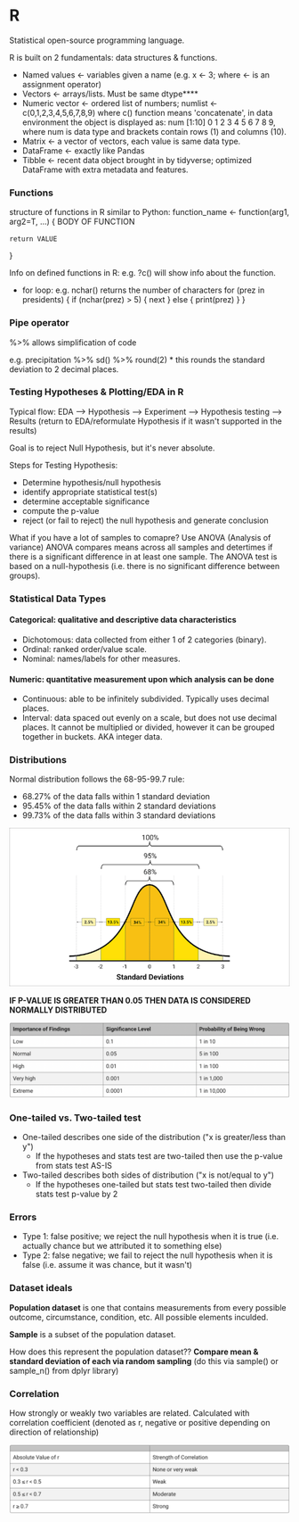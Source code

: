 # R
Statistical open-source programming language.

R is built on 2 fundamentals: data structures & functions.

- Named values <- variables given a name (e.g. x <- 3; where <- is an assignment operator)
- Vectors <- arrays/lists. Must be same dtype****
- Numeric vector <- ordered list of numbers; numlist <- c(0,1,2,3,4,5,6,7,8,9) where c() function means 'concatenate', in data environment the object is displayed as: num [1:10] 0 1 2 3 4 5 6 7 8 9, where num is data type and brackets contain rows (1) and columns (10).
- Matrix <- a vector of vectors, each value is same data type.
- DataFrame <- exactly like Pandas
- Tibble <- recent data object brought in by tidyverse; optimized DataFrame with extra metadata and features.

### Functions
structure of functions in R similar to Python:
function_name <- function(arg1, arg2=T, ...) {
    BODY OF FUNCTION

    return VALUE
}

Info on defined functions in R: e.g. ?c() will show info about the function.

- for loop: e.g. nchar() returns the number of characters
                for (prez in presidents) {
                    if (nchar(prez) > 5) {
                        next
                    }
                        else {
                        print(prez)
                        }
                    }  

### Pipe operator
%>% allows simplification of code

e.g. precipitation %>% sd() %>% round(2) * this rounds the standard deviation to 2 decimal places.

### Testing Hypotheses & Plotting/EDA in R
Typical flow: 
EDA --> Hypothesis --> Experiment --> Hypothesis testing --> Results (return to EDA/reformulate Hypothesis if it wasn't supported in the results)

Goal is to reject Null Hypothesis, but it's never absolute.

Steps for Testing Hypothesis:
- Determine hypothesis/null hypothesis
- identify appropriate statistical test(s)
- determine acceptable significance
- compute the p-value
- reject (or fail to reject) the null hypothesis and generate conclusion

What if you have a lot of samples to comapre? Use ANOVA (Analysis of variance)
ANOVA compares means across all samples and detertimes if there is a significant difference in at least one sample. The ANOVA test is based on a null-hypothesis (i.e. there is no significant difference between groups).

### Statistical Data Types
#### Categorical: qualitative and descriptive data characteristics
- Dichotomous: data collected from either 1 of 2 categories (binary).
- Ordinal: ranked order/value scale.
- Nominal: names/labels for other measures.

#### Numeric: quantitative measurement upon which analysis can be done
- Continuous: able to be infinitely subdivided. Typically uses decimal places.
- Interval: data spaced out evenly on a scale, but does not use decimal places. It cannot be multiplied or divided, however it can be grouped together in buckets. AKA integer data.

### Distributions
Normal distribution follows the 68-95-99.7 rule: 
- 68.27% of the data falls within 1 standard deviation
- 95.45% of the data falls within 2 standard deviations
- 99.73% of the data falls within 3 standard deviations

![normal_distribution](https://github.com/conorwhanson/coding_reference/blob/main/R/resources/normal_dist.png)

**IF P-VALUE IS GREATER THAN 0.05 THEN DATA IS CONSIDERED NORMALLY DISTRIBUTED**

![p_value](https://github.com/conorwhanson/coding_reference/blob/main/R/resources/p_value_significance.png)

### One-tailed vs. Two-tailed test
- One-tailed describes one side of the distribution ("x is greater/less than y")
    - If the hypotheses and stats test are two-tailed then use the p-value from stats test AS-IS
- Two-tailed describes both sides of distribution ("x is not/equal to y")
    - If the hypotheses one-tailed but stats test two-tailed then divide stats test p-value by 2

### Errors
- Type 1: false positive; we reject the null hypothesis when it is true (i.e. actually chance but we attributed it to something else)
- Type 2: false negative; we fail to reject the null hypothesis when it is false (i.e. assume it was chance, but it wasn't)

### Dataset ideals
**Population dataset** is one that contains measurements from every possible outcome, circumstance, condition, etc. All possible elements inculded.

**Sample** is a subset of the population dataset. 

How does this represent the population dataset?? **Compare mean & standard deviation of each via random sampling**
(do this via sample() or sample_n() from dplyr library)

### Correlation
How strongly or weakly two variables are related. Calculated with correlation coefficient (denoted as r, negative or positive depending on direction of relationship)

![correlation](https://github.com/conorwhanson/coding_reference/blob/main/R/resources/Pearson_corr_coeff.png)

